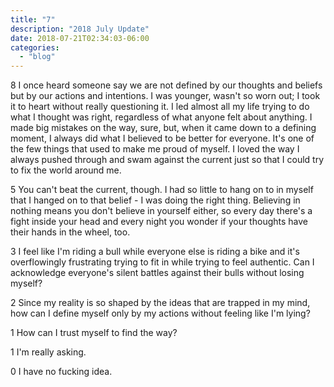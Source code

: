 ```yaml
---
title: "7"
description: "2018 July Update"
date: 2018-07-21T02:34:03-06:00
categories:
  - "blog"
---
```


8 I once heard someone say we are not defined by our thoughts and beliefs but by
our actions and intentions. I was younger, wasn't so worn out; I took it to
heart without really questioning it. I led almost all my life trying to do what
I thought was right, regardless of what anyone felt about anything. I made big
mistakes on the way, sure, but, when it came down to a defining moment, I always
did what I believed to be better for everyone. It's one of the few things that
used to make me proud of myself. I loved the way I always pushed through and
swam against the current just so that I could try to fix the world around me.

[//]: # (8 I was younger, wasn't so worn out)

5 You can't beat the current, though. I had so little to hang on to in myself
that I hanged on to that belief - I was doing the right thing. Believing in
nothing means you don't believe in yourself either, so every day there's a fight
inside your head and every night you wonder if your thoughts have their hands in
the wheel, too.

[//]: # (5 You can't beat the current)

3 I feel like I'm riding a bull while everyone else is riding a bike and it's
overflowingly frustrating trying to fit in while trying to feel authentic. Can I
acknowledge everyone's silent battles against their bulls without losing myself?

[//]: # (3 overflowingly frustrating fit)

2 Since my reality is so shaped by the ideas that are trapped in my mind, how
can I define myself only by my actions without feeling like I'm lying?

[//]: # (2 define myself)

1 How can I trust myself to find the way?

[//]: # (1 trust)

1 I'm really asking.

[//]: # (1 asking)

0 I have no fucking idea.

[//]: # (0)

[//]: # (The best thing about not fitting in is that you get to see a lot of)
[//]: # (different perspectives. Now, every day, I break free of the fight)
[//]: # (inside my head to choose my own path.)
